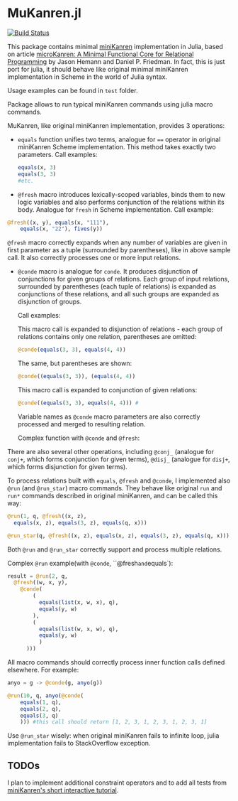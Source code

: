 # MuKanren.jl

[![Build Status](https://travis-ci.org/latticetower/MuKanren.jl.svg?branch=master)](https://travis-ci.org/latticetower/MuKanren.jl)

This package contains minimal [miniKanren](http://miniKanren.org) implementation in Julia, based on article [microKanren: A Minimal Functional Core for Relational Programming](http://webyrd.net/scheme-2013/papers/HemannMuKanren2013.pdf) by Jason Hemann and Daniel P. Friedman. In fact, this is just port for julia, it should behave like original minimal miniKanren implementation in Scheme in the world of Julia syntax.

Usage examples can be found in `test` folder.

Package allows to run typical miniKanren commands using julia macro commands.


MuKanren, like original miniKanren implementation, provides 3 operations:

+ `equals` function unifies two terms, analogue for `==` operator in original miniKanren Scheme implementation.
  This method takes exactly two parameters. Call examples:
  ```julia
  equals(x, 3)
  equals(3, 3)
  #etc.
  ```

+ `@fresh` macro introduces lexically-scoped variables, binds them to new logic variables and also performs conjunction of the relations within its body. Analogue for `fresh` in Scheme implementation.
Call example:
```julia
@fresh((x, y), equals(x, "111"),
    equals(x, "22"), fives(y))
```
  `@fresh` macro correctly expands when any number of variables are given in first parameter as a tuple (surrounded by parentheses), like in above sample call. It also correctly processes one or more input relations.

+ `@conde` macro is analogue for `conde`. It produces disjunction of conjunctions for given groups of relations.
  Each group of input relations, surrounded by parentheses (each tuple of relations) is expanded as conjunctions of these relations, and all such groups are expanded as disjunction of groups.

  Call examples:

  This macro call is expanded to disjunction of relations - each group of relations contains only one relation, parentheses are omitted:
  ```julia
  @conde(equals(3, 3), equals(4, 4))
  ```
  The same, but parentheses are shown:
  ```julia
  @conde((equals(3, 3)), (equals(4, 4))
  ```

  This macro call is expanded to conjunction of given relations:
  ```julia
  @conde((equals(3, 3), equals(4, 4))) #
  ```

  Variable names as `@conde` macro parameters are also correctly processed and merged to resulting relation.

  Complex function with `@conde` and `@fresh`:

There are also several other operations, including `@conj_` (analogue for `conj+`, which forms conjunction for given terms), `@disj_` (analogue for `disj+`, which forms disjunction for given terms).

To process relations built with `equals`, `@fresh` and `@conde`, I implemented also `@run` (and `@run_star`) macro commands. They behave like original `run` and `run*` commands described in original miniKanren, and can be called this way:

```julia
@run(1, q, @fresh((x, z),
  equals(x, z), equals(3, z), equals(q, x)))
```

```julia
@run_star(q, @fresh((x, z), equals(x, z), equals(3, z), equals(q, x)))
```

Both `@run` and `@run_star` correctly support and process multiple relations.

Complex `@run` example(with `@conde`, ``@fresh` and `equals`):

```julia
result = @run(2, q,
  @fresh((w, x, y),
    @conde(
        (
          equals(list(x, w, x), q),
          equals(y, w)
        ),
        (
          equals(list(w, x, w), q),
          equals(y, w)
          )
      )))
```

All macro commands should correctly process inner function calls defined elsewhere. For example:
```julia
anyo = g -> @conde(g, anyo(g))

@run(10, q, anyo(@conde(
    equals(1, q),
    equals(2, q),
    equals(3, q)
    ))) #this call should return [1, 2, 3, 1, 2, 3, 1, 2, 3, 1]
```

Use `@run_star` wisely: when original miniKanren fails to infinite loop, julia implementation fails to StackOverflow exception.

TODOs
-----
I plan to implement additional constraint operators and to add all tests from [miniKanren's short interactive tutorial](http://io.livecode.ch/learn/webyrd/webmk).
